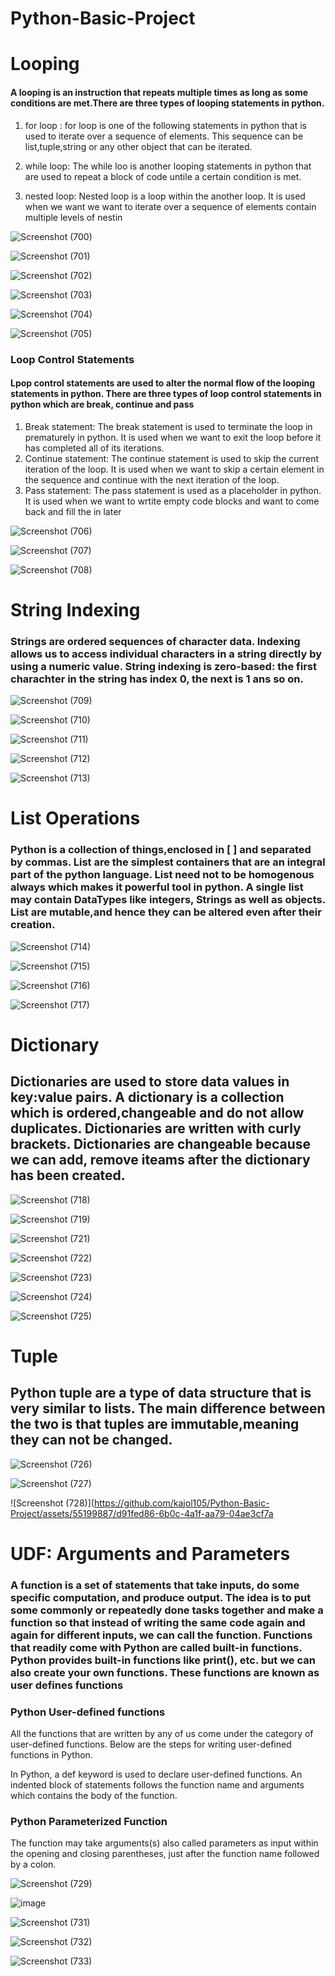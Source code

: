 # Python-Basic-Project

# Looping 
#### A looping is an instruction that repeats multiple times as long as some conditions are met.There are three types of looping statements in python.
1. for loop :
for loop is one of the following statements in python that is used to iterate over a sequence of elements. This sequence can be list,tuple,string or any other object that can be iterated.

2. while loop:
The while loo is another looping statements in python that are used to repeat a block of code untile a certain condition is met.

3. nested loop:
Nested loop is a loop within the another loop. It is used when we want we want to iterate over a sequence of elements contain multiple levels of nestin


![Screenshot (700)](https://github.com/kajol105/Python-Basic-Project/assets/55199887/290827be-3f03-4219-9d24-ef4c2c9c8ba6)

![Screenshot (701)](https://github.com/kajol105/Python-Basic-Project/assets/55199887/9249480f-d51e-4e5b-aa77-45599843b544)

![Screenshot (702)](https://github.com/kajol105/Python-Basic-Project/assets/55199887/d895c9d1-ddbf-4557-b0eb-18918484a094)

![Screenshot (703)](https://github.com/kajol105/Python-Basic-Project/assets/55199887/5a66ce59-3cd8-42d4-b8f0-8eadb2882a01)

![Screenshot (704)](https://github.com/kajol105/Python-Basic-Project/assets/55199887/cd777820-d1c2-4009-8c59-45bfc9b78e6f)

![Screenshot (705)](https://github.com/kajol105/Python-Basic-Project/assets/55199887/12b29545-cdb0-4ced-9122-8072d2da9196)

### Loop Control Statements
#### Lpop control statements are used to alter the normal flow of the looping statements in python. There are three types of loop control statements in python which are break, continue and pass
1. Break statement:
  The break statement is used to terminate the loop in prematurely in python. It is used when we want to exit the loop before it has completed all of its iterations.
2. Continue statement:
  The continue statement is used to skip the current iteration of the loop. It is used when we want to skip a certain element in the sequence and continue with the next iteration of the loop.
3. Pass statement:
  The pass statement is used as a placeholder in python. It is used when we want to wrtite empty code blocks and want to come back and fill the in later

![Screenshot (706)](https://github.com/kajol105/Python-Basic-Project/assets/55199887/3f384092-03a0-4a5e-b9f2-1f1187672acb)

![Screenshot (707)](https://github.com/kajol105/Python-Basic-Project/assets/55199887/2c7b5254-6e62-4700-9425-45598573b753)


![Screenshot (708)](https://github.com/kajol105/Python-Basic-Project/assets/55199887/5e1f9ffa-37fa-4f89-a935-49630f555ac0)

#  String Indexing
### Strings are ordered sequences of character data. Indexing allows us to access individual characters in a string directly by using a numeric value. String indexing is zero-based: the first charachter in the string has index 0, the next is 1 ans so on.

![Screenshot (709)](https://github.com/kajol105/Python-Basic-Project/assets/55199887/f31d168f-586b-421c-9a94-8cbd9635be6c)

![Screenshot (710)](https://github.com/kajol105/Python-Basic-Project/assets/55199887/dcdb9101-0044-4f60-ac28-92bd2a850826)

![Screenshot (711)](https://github.com/kajol105/Python-Basic-Project/assets/55199887/d9916543-8f53-4b9b-a5ec-c89caae66c61)

![Screenshot (712)](https://github.com/kajol105/Python-Basic-Project/assets/55199887/f7d2896e-43b1-48ea-810e-61ff42ab2af1)

![Screenshot (713)](https://github.com/kajol105/Python-Basic-Project/assets/55199887/b103ce37-7986-4891-80ed-368299986855)

# List Operations
### Python is a collection of things,enclosed in [ ] and separated by commas. List are the simplest containers that are an integral part of the python language. List need not to be homogenous always which makes it powerful tool in python. A single list may contain DataTypes like integers, Strings as well as objects. List are mutable,and hence they can be altered even after their creation.

![Screenshot (714)](https://github.com/kajol105/Python-Basic-Project/assets/55199887/60e93ba6-fa49-40d3-90e3-1a5fd780d607)

![Screenshot (715)](https://github.com/kajol105/Python-Basic-Project/assets/55199887/5d73e6ac-89b0-4809-a6e8-878df6a6c719)

![Screenshot (716)](https://github.com/kajol105/Python-Basic-Project/assets/55199887/b7b83ca6-7feb-42f7-9cca-e137bf09908a)


![Screenshot (717)](https://github.com/kajol105/Python-Basic-Project/assets/55199887/122d4883-24af-4423-8702-b9b05d51c02b)

# Dictionary
## Dictionaries are used to store data values in key:value pairs. A dictionary is a collection which is ordered,changeable and do not allow duplicates. Dictionaries are written with curly brackets. Dictionaries are changeable because we can add, remove iteams after the dictionary has been created.

![Screenshot (718)](https://github.com/kajol105/Python-Basic-Project/assets/55199887/2c53126a-8d11-486b-9bb8-1cb95ba83f1a)

![Screenshot (719)](https://github.com/kajol105/Python-Basic-Project/assets/55199887/57aaee62-d04f-4633-9309-45f1ebcfb03d)

![Screenshot (721)](https://github.com/kajol105/Python-Basic-Project/assets/55199887/5aafeba6-d61c-4c13-8944-78444c46f0c4)

![Screenshot (722)](https://github.com/kajol105/Python-Basic-Project/assets/55199887/8316994a-b98e-4fc3-9159-cefea5a1ef0d)

![Screenshot (723)](https://github.com/kajol105/Python-Basic-Project/assets/55199887/1338b909-c383-400b-a8d5-09d2a591a754)

![Screenshot (724)](https://github.com/kajol105/Python-Basic-Project/assets/55199887/6fa268b9-323d-48b3-8373-c8c97f297b36)

![Screenshot (725)](https://github.com/kajol105/Python-Basic-Project/assets/55199887/79ee9270-865e-47d8-8931-698a9a31b975)

# Tuple
## Python tuple are a type of data structure that is very similar to lists. The main difference between the two is that tuples are immutable,meaning they can not be changed.

![Screenshot (726)](https://github.com/kajol105/Python-Basic-Project/assets/55199887/4d070608-4c08-4bed-b820-89e1218ba618)

![Screenshot (727)](https://github.com/kajol105/Python-Basic-Project/assets/55199887/f2242dcf-b423-4608-b763-d1748dde9158)

![Screenshot (728)](https://github.com/kajol105/Python-Basic-Project/assets/55199887/d91fed86-6b0c-4a1f-aa79-04ae3cf7a

# UDF: Arguments and Parameters

### A function is a set of statements that take inputs, do some specific computation, and produce output. The idea is to put some commonly or repeatedly done tasks together and make a function so that instead of writing the same code again and again for different inputs, we can call the function. Functions that readily come with Python are called built-in functions. Python provides built-in functions like print(), etc. but we can also create your own functions. These functions are known as user defines functions
### Python User-defined functions
All the functions that are written by any of us come under the category of user-defined functions. Below are the steps for writing user-defined functions in Python.

In Python, a def keyword is used to declare user-defined functions. 
An indented block of statements follows the function name and arguments which contains the body of the function. 
### Python Parameterized Function
The function may take arguments(s) also called parameters as input within the opening and closing parentheses, just after the function name followed by a colon.

![Screenshot (729)](https://github.com/kajol105/Python-Basic-Project/assets/55199887/f989e70e-55af-4857-aa13-f7dde6bdb637)

![image](https://github.com/kajol105/Python-Basic-Project/assets/55199887/04d66d7c-a7ad-4109-825d-8188ae6752f4)

![Screenshot (731)](https://github.com/kajol105/Python-Basic-Project/assets/55199887/325d0d06-e12c-45e9-87ea-12dd7fcf8393)

![Screenshot (732)](https://github.com/kajol105/Python-Basic-Project/assets/55199887/44ba771c-4116-49a9-8318-eed4aa0381dc)

![Screenshot (733)](https://github.com/kajol105/Python-Basic-Project/assets/55199887/0970ce0d-58bf-4bdb-8975-17297c82e8c8)












